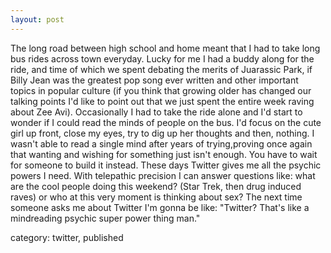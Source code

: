```yaml
---
layout: post
---  
```

The long road between high school and home meant that I had to take long bus rides across town everyday. Lucky for me I had a buddy along for the ride, and time of which we spent debating the merits of Juarassic Park, if Billy Jean was the greatest pop song ever written and other important topics in popular culture (if you think that growing older has changed our talking points I'd like to point out that we just spent the entire week raving about Zee Avi). Occasionally I had to take the ride alone and I'd start to wonder if I could read the minds of people on the bus. I'd focus on the cute girl up front, close my eyes, try to dig up her thoughts and then, nothing. I wasn't able to read a single mind after years of trying,proving once again that wanting and wishing for something just isn't enough. You have to wait for someone to build it instead. These days Twitter gives me all the psychic powers I need. With telepathic precision I can answer questions like: what are the cool people doing this weekend? (Star Trek, then drug induced raves) or who at this very moment is thinking about sex? The next time someone asks me about Twitter I'm gonna be like: "Twitter? That's like a mindreading psychic super power thing man."

category: twitter, published
